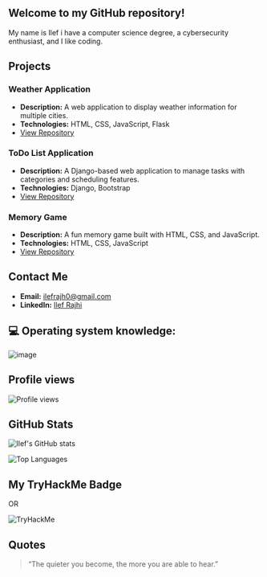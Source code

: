  ## Welcome to my GitHub repository!

 My name is Ilef i have a computer science degree, a cybersecurity enthusiast, and I like coding.
 ## Projects

### Weather Application
- **Description:** A web application to display weather information for multiple cities.
- **Technologies:** HTML, CSS, JavaScript, Flask
- [View Repository](https://github.com/ilefrajhi/weather-app)

### ToDo List Application
- **Description:** A Django-based web application to manage tasks with categories and scheduling features.
- **Technologies:** Django, Bootstrap
- [View Repository](https://github.com/Ilefrajhi/to-do-list)

### Memory Game
- **Description:** A fun memory game built with HTML, CSS, and JavaScript.
- **Technologies:** HTML, CSS, JavaScript
- [View Repository](https://github.com/Ilefrajhi/memory-cards)



## Contact Me

- **Email:** [ilefrajh0@gmail.com](mailto:ilefrajhi0@gmail.com)
- **LinkedIn:** [Ilef Rajhi](https://www.linkedin.com/in/ilef-rajhi)


## 💻 Operating system knowledge:

![image](https://github.com/Ilefrajhi/ilefrajhi/assets/123025307/6fca6c93-403e-4cce-b7b5-0921a8a4c5fc)

## Profile views

![Profile views](https://komarev.com/ghpvc/?username=ilefrajhi&color=blue)


## GitHub Stats

![Ilef's GitHub stats](https://github-readme-stats.vercel.app/api?username=ilefrajhi&show_icons=true&theme=radical)

![Top Languages](https://github-readme-stats.vercel.app/api/top-langs/?username=ilefrajhi&layout=compact&theme=radical)

## My TryHackMe Badge

<script src="https://tryhackme.com/badge/2802991"></script>

OR

![TryHackMe](https://tryhackme-badges.s3.amazonaws.com/Tokyo.png)


## Quotes

> “The quieter you become, the more you are able to hear.”








